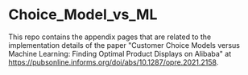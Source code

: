 # Choice_Model_vs_ML

This repo contains the appendix pages that are related to the implementation details of the paper "Customer Choice Models versus Machine Learning: Finding Optimal Product Displays on Alibaba" at https://pubsonline.informs.org/doi/abs/10.1287/opre.2021.2158. 
